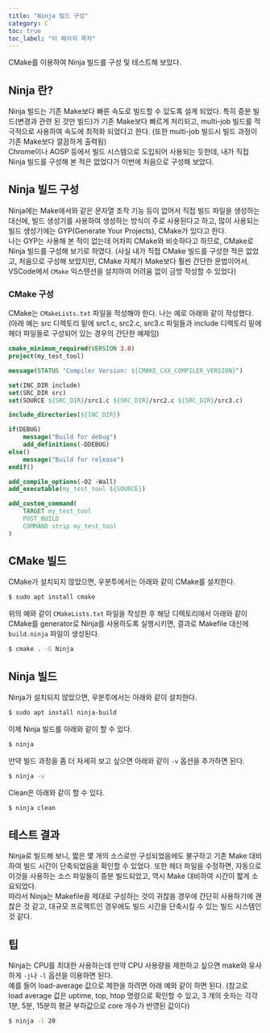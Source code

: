 ```yaml
---
title: "Ninja 빌드 구성"
category: C
toc: true
toc_label: "이 페이지 목차"
---
```


CMake를 이용하여 Ninja 빌드를 구성 및 테스트해 보았다.

## Ninja 란?
Ninja 빌드는 기존 Make보다 빠른 속도로 빌드할 수 있도록 설계 되었다. 특히 증분 빌드(변경과 관련 된 것만 빌드)가 기존 Make보다 빠르게 처리되고, multi-job 빌드를 적극적으로 사용하여 속도에 최적화 되었다고 한다. (또한 multi-job 빌드시 빌드 과정이 기존 Make보다 깔끔하게 출력됨)  
Chrome이나 AOSP 등에서 빌드 시스템으로 도입되어 사용되는 듯한데, 내가 직접 Ninja 빌드를 구성해 본 적은 없었다가 이번에 처음으로 구성해 보았다.

## Ninja 빌드 구성
Ninja에는 Make에서와 같은 문자열 조작 기능 등이 없어서 직접 빌드 파일을 생성하는 대신에, 빌드 생성기를 사용하여 생성하는 방식이 주로 사용된다고 하고, 많이 사용되는 빌드 생성기에는 GYP(Generate Your Projects), CMake가 있다고 한다.  
나는 GYP는 사용해 본 적이 없는데 어차피 CMake와 비슷하다고 하므로, CMake로 Ninja 빌드를 구성해 보기로 하였다. (사실 내가 직접 CMake 빌드를 구성한 적은 없었고, 처음으로 구성해 보았지만, CMake 자체가 Make보다 훨씬 간단한 문법이어서, VSCode에서 `CMake` 익스텐션을 설치하여 어려움 없이 금방 작성할 수 있었다)

### CMake 구성
CMake는 `CMakeLists.txt` 파일을 작성해야 한다. 나는 예로 아래와 같이 작성했다. (아래 예는 src 디렉토리 밑에 src1.c, src2.c, src3.c 파일들과 include 디렉토리 밑에 헤더 파일들로 구성되어 있는 경우의 간단한 예제임)
```cmake
cmake_minimum_required(VERSION 3.0)
project(my_test_tool)

message(STATUS "Compiler Version: ${CMAKE_CXX_COMPILER_VERSION}")

set(INC_DIR include)
set(SRC_DIR src)
set(SOURCE ${SRC_DIR}/src1.c ${SRC_DIR}/src2.c ${SRC_DIR}/src3.c)

include_directories(${INC_DIR})

if(DEBUG)
    message("Build for debug")
    add_definitions(-DDEBUG)
else()
    message("Build for release")
endif()

add_compile_options(-O2 -Wall)
add_executable(my_test_tool ${SOURCE})

add_custom_command(
    TARGET my_test_tool
    POST_BUILD
    COMMAND strip my_test_tool
)
```

## CMake 빌드
CMake가 설치되지 않았으면, 우분투에서는 아래와 같이 CMake를 설치한다.
```bash
$ sudo apt install cmake
```

위의 예와 같이 `CMakeLists.txt` 파일을 작성한 후 해당 디렉토리에서 아래와 같이 CMake를 generator로 Ninja를 사용하도록 실행시키면, 결과로 Makefile 대신에 `build.ninja` 파일이 생성된다.
```bash
$ cmake . -G Ninja
```

## Ninja 빌드
Ninja가 설치되지 않았으면, 우분투에서는 아래와 같이 설치한다.
```bash
$ sudo apt install ninja-build
```

이제 Ninja 빌드를 아래와 같이 할 수 있다.
```bash
$ ninja
```
만약 빌드 과정을 좀 더 자세히 보고 싶으면 아래와 같이 `-v` 옵션을 추가하면 된다.
```bash
$ ninja -v
```
Clean은 아래와 같이 할 수 있다.
```bash
$ ninja clean
```

## 테스트 결과
Ninja로 빌드해 보니, 짧은 몇 개의 소스로만 구성되었음에도 불구하고 기존 Make 대비하여 빌드 시간이 단축되었음을 확인할 수 있었다. 또한 헤더 파일을 수정하면, 자동으로 이것을 사용하는 소스 파일들이 증분 빌드되었고, 역시 Make 대비하여 시간이 짧게 소요되었다.  
따라서 Ninja는 Makefile을 제대로 구성하는 것이 귀찮을 경우에 간단히 사용하기에 괜찮은 것 같고, 대규모 프로젝트인 경우에도 빌드 시간을 단축시킬 수 있는 빌드 시스템인 것 같다.

## 팁
Ninja는 CPU를 최대한 사용하는데 만약 CPU 사용량을 제한하고 싶으면 make와 유사하게 `-j`나 `-l` 옵션을 이용하면 된다.  
예를 들어 load-average 값으로 제한을 하려면 아래 예와 같이 하면 된다. (참고로 load average 값은 uptime, top, htop 명령으로 확인할 수 있고, 3 개의 숫자는 각각 1분, 5분, 15분의 평균 부하값으로 core 개수가 반영된 값이다)
```bash
$ ninja -l 20
```
